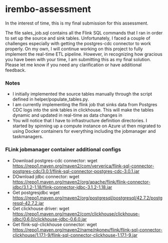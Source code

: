 # irembo-assessment
In the interest of time, this is my final submission for this assessment. 

The file sales_job.sql contains all the Flink SQL commands that I ran in order to set up the source and sink tables. Unfortunately, I faced a couple of challenges especially with
getting the postgres-cdc connector to work properly. On my own, I will continue working on this project to fully implement the
real-time ETL pipeline. However, in recognizing how gracious you have been with your time, I am submitting this as my final 
solution. Please let me know if you need any clarification or have additional feedback.


### Notes
 * I initially implemented the source tables manually through the script defined in helper/populate_tables.py.
 * I am currently implementing the flink job that sinks data from Postgres CDC logs into the sink tables in clickhouse. This
   will make the tables dynamic and updated in real-time as data changes in
 * You will notice that I have to infrastructure definition directories. I started by spinning up a compute instance on Azure
   ut then migrated to using Docker containers for everything including the jobmanager and taskmanagers.


### FLink jobmanager container additional configs
* Download postgres-cdc connector: wget https://repo1.maven.org/maven2/com/ververica/flink-sql-connector-postgres-cdc/3.0.1/flink-sql-connector-postgres-cdc-3.0.1.jar
* DOwnload jdbc connector: wget https://repo1.maven.org/maven2/org/apache/flink/flink-connector-jdbc/3.1.2-1.18/flink-connector-jdbc-3.1.2-1.18.jar
* Get postgresjdbc wget https://repo1.maven.org/maven2/org/postgresql/postgresql/42.7.2/postgresql-42.7.2.jar
* Get clickhouse driver: wget https://repo1.maven.org/maven2/com/clickhouse/clickhouse-jdbc/0.6.0/clickhouse-jdbc-0.6.0.jar
* Get flink-sql-clickhouse connector: wget https://repo1.maven.org/maven2/name/nkonev/flink/flink-sql-connector-clickhouse/1.17.1-9/flink-sql-connector-clickhouse-1.17.1-9.jar

[//]: # (* Download jdbc driver bundle: https://repo.maven.apache.org/maven2/org/apache/flink/flink-sql-jdbc-driver-bundle/1.19.0/flink-sql-jdbc-driver-bundle-1.19.0.jar)




